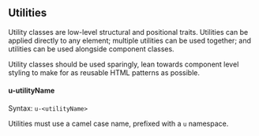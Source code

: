 ## Utilities

Utility classes are low-level structural and positional traits. Utilities can be applied directly to any element;
multiple utilities can be used together; and utilities can be used alongside component classes.

Utility classes should be used sparingly, lean towards component level styling to make for as reusable HTML patterns as
possible.


#### u-utilityName

Syntax: `u-<utilityName>`

Utilities must use a camel case name, prefixed with a `u` namespace.

